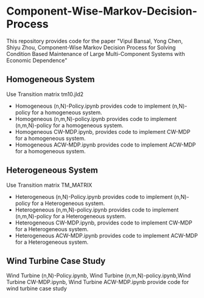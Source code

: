 # Component-Wise-Markov-Decision-Process
This repository provides code for the paper "Vipul Bansal, Yong Chen, Shiyu Zhou, Component-Wise  Markov Decision Process for Solving Condition Based Maintenance of Large Multi-Component Systems with Economic Dependence" 

## Homogeneous System
Use Transition matrix tm10.jld2
* Homogeneous (n,N)-Policy.ipynb provides code to implement (n,N)-policy for a homogeneous system. 
* Homogeneous (n,m,N)-policy.ipynb provides code to implement (n,m,N)-policy for a homogeneous system.
* Homogeneous CW-MDP.ipynb, provides code to implement CW-MDP for a homogeneous system. 
* Homogeneous ACW-MDP.ipynb  provides code to implement ACW-MDP for a homogeneous system.

## Heterogeneous  System
Use Transition matrix TM_MATRIX
* Heterogeneous  (n,N)-Policy.ipynb provides code to implement (n,N)-policy for a Heterogeneous  system. 
* Heterogeneous  (n,m,N)-policy.ipynb provides code to implement (n,m,N)-policy for a Heterogeneous  system.
* Heterogeneous  CW-MDP.ipynb, provides code to implement CW-MDP for a Heterogeneous  system. 
* Heterogeneous  ACW-MDP.ipynb  provides code to implement ACW-MDP for a Heterogeneous  system. 


## Wind Turbine Case Study 
Wind Turbine (n,N)-Policy.ipynb, Wind Turbine (n,m,N)-policy.ipynb,Wind Turbine CW-MDP.ipynb, Wind Turbine ACW-MDP.ipynb provide code for wind turbine case study
